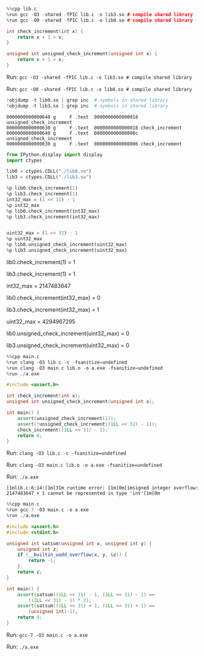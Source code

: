 



```cpp
%%cpp lib.c
%run gcc -O3 -shared -fPIC lib.c -o lib3.so # compile shared library
%run gcc -O0 -shared -fPIC lib.c -o lib0.so # compile shared library

int check_increment(int x) {
    return x + 1 > x;
}

unsigned int unsigned_check_increment(unsigned int x) {
    return x + 1 > x;
}
```


Run: `gcc -O3 -shared -fPIC lib.c -o lib3.so # compile shared library`



Run: `gcc -O0 -shared -fPIC lib.c -o lib0.so # compile shared library`



```python
!objdump -t lib0.so | grep inc  # symbols in shared library
!objdump -t lib3.so | grep inc  # symbols in shared library
```

    0000000000000648 g     F .text	0000000000000018 unsigned_check_increment
    0000000000000630 g     F .text	0000000000000018 check_increment
    0000000000000640 g     F .text	000000000000000c unsigned_check_increment
    0000000000000630 g     F .text	0000000000000006 check_increment



```python
from IPython.display import display
import ctypes

lib0 = ctypes.CDLL("./lib0.so")
lib3 = ctypes.CDLL("./lib3.so")

%p lib0.check_increment(1)
%p lib3.check_increment(1)
int32_max = (1 << 31) - 1
%p int32_max
%p lib0.check_increment(int32_max)
%p lib3.check_increment(int32_max)


uint32_max = (1 << 32) - 1
%p uint32_max
%p lib0.unsigned_check_increment(uint32_max)
%p lib3.unsigned_check_increment(uint32_max)
```


lib0.check_increment(1) = 1



lib3.check_increment(1) = 1



int32_max = 2147483647



lib0.check_increment(int32_max) = 0



lib3.check_increment(int32_max) = 1



uint32_max = 4294967295



lib0.unsigned_check_increment(uint32_max) = 0



lib3.unsigned_check_increment(uint32_max) = 0



```cpp
%%cpp main.c
%run clang -O3 lib.c -c -fsanitize=undefined
%run clang -O3 main.c lib.o -o a.exe -fsanitize=undefined
%run ./a.exe

#include <assert.h>

int check_increment(int x);
unsigned int unsigned_check_increment(unsigned int x);

int main() {
    assert(unsigned_check_increment(1));
    assert(!unsigned_check_increment((1LL << 32) - 1));
    check_increment((1LL << 31) - 1);
    return 0;
}
```


Run: `clang -O3 lib.c -c -fsanitize=undefined`



Run: `clang -O3 main.c lib.o -o a.exe -fsanitize=undefined`



Run: `./a.exe`


    [1mlib.c:6:14:[1m[31m runtime error: [1m[0m[1msigned integer overflow: 2147483647 + 1 cannot be represented in type 'int'[1m[0m



```cpp
%%cpp main.c
%run gcc-7 -O3 main.c -o a.exe 
%run ./a.exe

#include <assert.h>
#include <stdint.h>

unsigned int satsum(unsigned int x, unsigned int y) {
    unsigned int z;
    if (__builtin_uadd_overflow(x, y, &z)) {
        return -1;
    }
    return z;
}

int main() {
    assert(satsum((1LL << 31) - 1, (1LL << 31) - 1) == 
        ((1LL << 31) - 1) * 2);
    assert(satsum((1LL << 31) + 1, (1LL << 31) + 1) == 
        (unsigned int)-1);
    return 0;
}
```


Run: `gcc-7 -O3 main.c -o a.exe`



Run: `./a.exe`



```python

```
